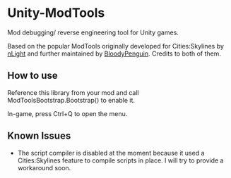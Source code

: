 # Unity-ModTools
Mod debugging/ reverse engineering tool for Unity games.

Based on the popular ModTools originally developed for Cities:Skylines by [nLight](https://steamcommunity.com/sharedfiles/filedetails/?id=409520576) and further maintained by [BloodyPenguin](http://steamcommunity.com/sharedfiles/filedetails/?id=450877484). Credits to both of them.

## How to use

Reference this library from your mod and call ModToolsBootstrap.Bootstrap() to enable it.

In-game, press Ctrl+Q to open the menu.

## Known Issues

- The script compiler is disabled at the moment because it used a Cities:Skylines feature to compile scripts in place. I will try to provide a workaround soon.
